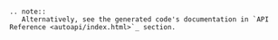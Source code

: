
```{note} Please also have a look at the [wordle.org](wordle) file, and linked [features](features.md)
```
```{eval-rst}
.. note::
   Alternatively, see the generated code's documentation in `API Reference <autoapi/index.html>`_ section.
```

```{include} ../../README.md
```
